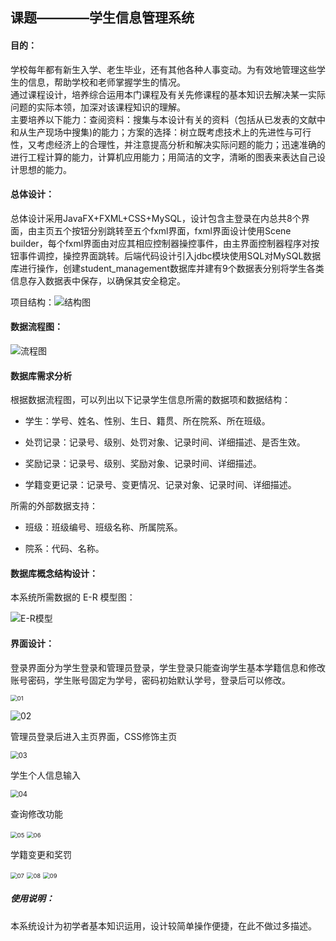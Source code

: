 ## 课题————学生信息管理系统

#### 目的：

​        学校每年都有新生入学、老生毕业，还有其他各种人事变动。为有效地管理这些学生的信息，帮助学校和老师掌握学生的情况。  
​        通过课程设计，培养综合运用本门课程及有关先修课程的基本知识去解决某一实际问题的实际本领，加深对该课程知识的理解。  
​        主要培养以下能力：查阅资料：搜集与本设计有关的资料（包括从已发表的文献中和从生产现场中搜集)的能力；方案的选择：树立既考虑技术上的先进性与可行性，又考虑经济上的合理性，并注意提高分析和解决实际问题的能力；迅速准确的进行工程计算的能力，计算机应用能力；用简洁的文字，清晰的图表来表达自己设计思想的能力。

#### 总体设计：

​        总体设计采用JavaFX+FXML+CSS+MySQL，设计包含主登录在内总共8个界面，由主页五个按钮分别跳转至五个fxml界面，fxml界面设计使用Scene builder，每个fxml界面由对应其相应控制器操控事件，由主界面控制器程序对按钮事件调控，操控界面跳转。后端代码设计引入jdbc模块使用SQL对MySQL数据库进行操作，创建student_management数据库并建有9个数据表分别将学生各类信息存入数据表中保存，以确保其安全稳定。

项目结构：![结构图](https://github.com/min-01/Database-course-design/blob/main/figure/structure.png)

#### 数据流程图：

![流程图](https://github.com/min-01/Database-course-design/blob/main/figure/flow.png)

#### 数据库需求分析

根据数据流程图，可以列出以下记录学生信息所需的数据项和数据结构：

* 学生：学号、姓名、性别、生日、籍贯、所在院系、所在班级。

* 处罚记录：记录号、级别、处罚对象、记录时间、详细描述、是否生效。

* 奖励记录：记录号、级别、奖励对象、记录时间、详细描述。

* 学籍变更记录：记录号、变更情况、记录对象、记录时间、详细描述。

所需的外部数据支持：

* 班级：班级编号、班级名称、所属院系。

* 院系：代码、名称。

#### 数据库概念结构设计：

本系统所需数据的 E-R 模型图：

![E-R模型](https://github.com/min-01/Database-course-design/blob/main/figure/E-R.png)

#### 界面设计：

登录界面分为学生登录和管理员登录，学生登录只能查询学生基本学籍信息和修改账号密码，学生账号固定为学号，密码初始默认学号，登录后可以修改。

<img src="https://github.com/min-01/Database-course-design/blob/main/figure/stu01.png" alt="01" style="zoom: 67%;" />

![02](https://github.com/min-01/Database-course-design/blob/main/figure/stu02.png)

管理员登录后进入主页界面，CSS修饰主页

<img src="https://github.com/min-01/Database-course-design/blob/main/figure/stu03.png" alt="03" style="zoom: 80%;" />

学生个人信息输入

<img src="https://github.com/min-01/Database-course-design/blob/main/figure/stu04.png" alt="04" style="zoom: 80%;" />

查询修改功能

<img src="https://github.com/min-01/Database-course-design/blob/main/figure/stu05.png" alt="05" style="zoom:67%;" />

<img src="https://github.com/min-01/Database-course-design/blob/main/figure/stu06.png" alt="06" style="zoom:67%;" />

学籍变更和奖罚

<img src="https://github.com/min-01/Database-course-design/blob/main/figure/stu07.png" alt="07" style="zoom:67%;" />

<img src="https://github.com/min-01/Database-course-design/blob/main/figure/stu08.png" alt="08" style="zoom:67%;" />

<img src="https://github.com/min-01/Database-course-design/blob/main/figure/stu09.png" alt="09" style="zoom:67%;" />

##### 使用说明：

本系统设计为初学者基本知识运用，设计较简单操作便捷，在此不做过多描述。
